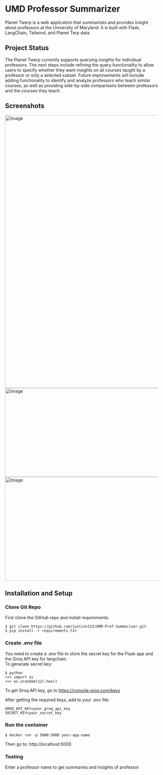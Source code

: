 # UMD Professor Summarizer
Planet Twerp is a web application that summarizes and provides insight about professors at the University of Maryland. It is built with Flask, LangChain, Tailwind, and Planet Terp data.

## Project Status
The Planet Twerp currently supports querying insights for individual professors. The next steps include refining the query functionality to allow users to specify whether they want insights on all courses taught by a professor or only a selected subset. Future improvements will include adding functionality to identify and analyze professors who teach similar courses, as well as providing side-by-side comparisons between professors and the courses they teach.

## Screenshots
<img width="1917" height="899" alt="Image" src="https://github.com/user-attachments/assets/deda871c-788a-4625-8008-12e1f2080ba6" />

<img width="598" height="293" alt="Image" src="https://github.com/user-attachments/assets/a1f4134e-34e3-49ad-a76a-55c53b1ea087" />

<img width="602" height="342" alt="Image" src="https://github.com/user-attachments/assets/025c5eda-5ca3-4a57-a0af-ac6e94847180" />

## Installation and Setup

### Clone Git Repo
First clone the GitHub repo and install requirements.
```
$ git clone https://github.com/justinn123/UMD-Prof-Summarizer.git
$ pip install -r requirements.txt
```

### Create .env file
You need to create a .env file to store the secret key for the Flask app and the Groq API key for langchain.\
To generate secret key:
```
$ python
>>> import os
>>> os.urandom(12).hex()
```
To get Groq API key, go to https://console.groq.com/keys

After getting the required keys, add to your .env file:
```shell
GROQ_API_KEY=your_groq_api_key
SECRET_KEY=your_secret_key
```
### Run the container

```
$ docker run -p 5000:5000 your-app-name
```
Then go to: http://localhost:5000

### Testing
Enter a professor name to get summaries and insights of professor


